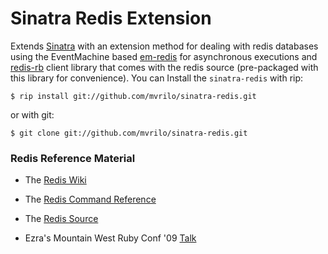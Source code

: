 Sinatra Redis Extension
========================

Extends [Sinatra](http://www.sinatrarb.com/) with an extension method for dealing with redis databases using the EventMachine based [em-redis](https://github.com/madsimian/em-redis) for asynchronous executions and [redis-rb](https://github.com/ezmobius/redis-rb) client library that comes with the redis source (pre-packaged with this library for convenience). You can Install the `sinatra-redis` with rip:

    $ rip install git://github.com/mvrilo/sinatra-redis.git

or with git:

    $ git clone git://github.com/mvrilo/sinatra-redis.git

### Redis Reference Material

  * The [Redis Wiki](http://redis.io/documentation)

  * The [Redis Command Reference](http://redis.io/commands)

  * The [Redis Source](http://github.com/antirez/redis)

  * Ezra's Mountain West Ruby Conf '09 [Talk](http://confreaks.net/videos/62-mwrc2009-redis-key-value-nirvana)
